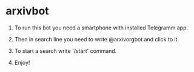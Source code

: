 # arxivbot
1. To run this bot you need a smartphone with installed Telegramm app.

2. Then in search line you need to write @arxivorgbot and click to it.

3. To start a search write '/start' command. 

4. Enjoy!
